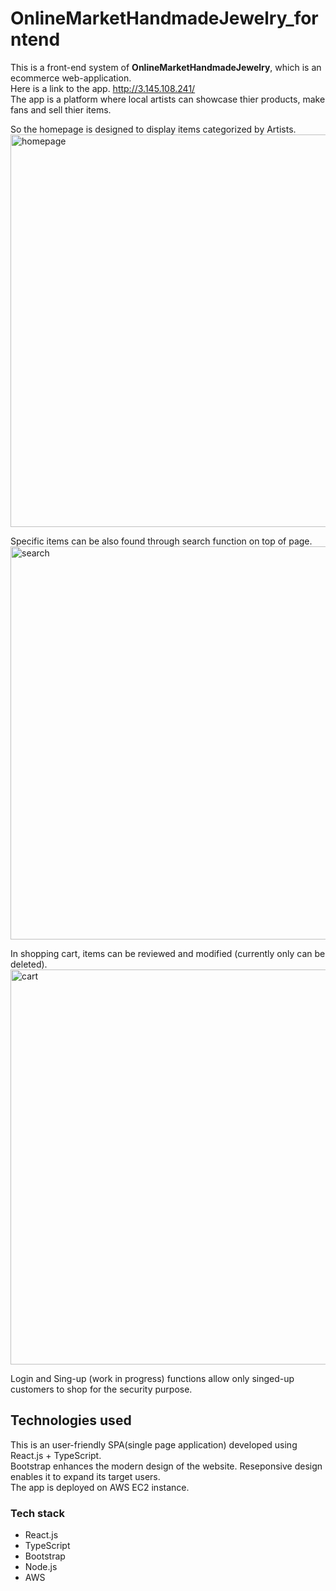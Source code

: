 # OnlineMarketHandmadeJewelry_forntend
This is a front-end system of <strong>OnlineMarketHandmadeJewelry</strong>, which is an ecommerce web-application.<br />
Here is a link to the app. http://3.145.108.241/<br />
The app is a platform where local artists can showcase thier products, make fans and sell thier items.<br />

So the homepage is designed to display items categorized by Artists.<br />
<img width="628" alt="homepage" src="https://github.com/kensukeseno/OnlineMarketHandmadeJewelry_forntend/assets/146391922/055e2482-5452-4b2e-b79f-76948c15369e">

Specific items can be also found through search function on top of page.<br />
<img width="629" alt="search" src="https://github.com/kensukeseno/OnlineMarketHandmadeJewelry_forntend/assets/146391922/9b1fe4b0-0884-4d45-96f3-6b3a4a83d634">

In shopping cart, items can be reviewed and modified (currently only can be deleted).<br />
<img width="632" alt="cart" src="https://github.com/kensukeseno/OnlineMarketHandmadeJewelry_forntend/assets/146391922/26face41-318f-46e4-88c8-a086f419c309">

Login and Sing-up (work in progress) functions  allow only singed-up customers to shop for the security purpose.

## Technologies used
This is an user-friendly SPA(single page application) developed using React.js + TypeScript.<br />
Bootstrap enhances the modern design of the website. Reseponsive design enables it to expand its target users.<br />
The app is deployed on AWS EC2 instance.
### Tech stack
- React.js
- TypeScript
- Bootstrap
- Node.js
- AWS
